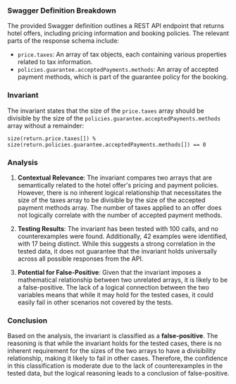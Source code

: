 ### Swagger Definition Breakdown
The provided Swagger definition outlines a REST API endpoint that returns hotel offers, including pricing information and booking policies. The relevant parts of the response schema include:
- `price.taxes`: An array of tax objects, each containing various properties related to tax information.
- `policies.guarantee.acceptedPayments.methods`: An array of accepted payment methods, which is part of the guarantee policy for the booking.

### Invariant
The invariant states that the size of the `price.taxes` array should be divisible by the size of the `policies.guarantee.acceptedPayments.methods` array without a remainder:

`size(return.price.taxes[]) % size(return.policies.guarantee.acceptedPayments.methods[]) == 0`

### Analysis
1. **Contextual Relevance**: The invariant compares two arrays that are semantically related to the hotel offer's pricing and payment policies. However, there is no inherent logical relationship that necessitates the size of the taxes array to be divisible by the size of the accepted payment methods array. The number of taxes applied to an offer does not logically correlate with the number of accepted payment methods.

2. **Testing Results**: The invariant has been tested with 100 calls, and no counterexamples were found. Additionally, 42 examples were identified, with 17 being distinct. While this suggests a strong correlation in the tested data, it does not guarantee that the invariant holds universally across all possible responses from the API.

3. **Potential for False-Positive**: Given that the invariant imposes a mathematical relationship between two unrelated arrays, it is likely to be a false-positive. The lack of a logical connection between the two variables means that while it may hold for the tested cases, it could easily fail in other scenarios not covered by the tests.

### Conclusion
Based on the analysis, the invariant is classified as a **false-positive**. The reasoning is that while the invariant holds for the tested cases, there is no inherent requirement for the sizes of the two arrays to have a divisibility relationship, making it likely to fail in other cases. Therefore, the confidence in this classification is moderate due to the lack of counterexamples in the tested data, but the logical reasoning leads to a conclusion of false-positive.
